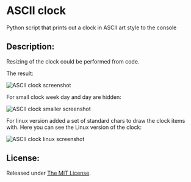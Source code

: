 # ASCII clock

Python script that prints out a clock in ASCII art style to the console

Description:
------------
Resizing of the clock could be performed from code.

The result:

![ASCII clock screenshot](http://2.bp.blogspot.com/-KDIbrPoKwj4/VSBjCR64mMI/AAAAAAAAAnA/AyfK4uojn7o/s1600/ascii_clock.png)

For small clock week day and day are hidden:

![ASCII clock smaller screenshot](http://1.bp.blogspot.com/-9kx2lIxH24M/VSF-rpOUHRI/AAAAAAAAAnQ/4FH6rwX8RNo/s1600/ascii_clock_smaller.png)

For linux version added a set of standard chars to draw the clock items with. Here you can see the Linux version of the clock:

![ASCII clock linux screenshot](http://4.bp.blogspot.com/-xY-4HvAaQ4o/VSLoILYUQwI/AAAAAAAAAng/X1x9RhWnDtc/s1600/clock_linux.png)

License:
--------
Released under [The MIT License](https://github.com/delimitry/ascii_clock/blob/master/LICENSE).
